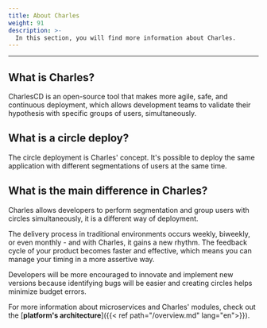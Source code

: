 ```yaml
---
title: About Charles
weight: 91
description: >-
  In this section, you will find more information about Charles.
---
```


---

## **What is Charles?**

CharlesCD is an open-source tool that makes more agile, safe, and continuous deployment, which allows development teams to validate their hypothesis with specific groups of users, simultaneously.

## **What is a circle deploy?**

The circle deployment is Charles' concept. It's possible to deploy the same application with different segmentations of users at the same time.

## **What is the main difference in Charles?**

Charles allows developers to perform segmentation and group users with circles simultaneously,  it is a different way of deployment. 

The delivery process in traditional environments occurs weekly, biweekly, or even monthly -  and with Charles, it gains a new rhythm. The feedback cycle of your product becomes faster and effective, which means you can manage your timing in a more assertive way. ‌

Developers will be more encouraged to innovate and implement new versions because identifying bugs will be easier and creating circles helps minimize budget errors.

For more information about microservices and Charles' modules, check out the [**platform's architecture**]({{< ref path="/overview.md" lang="en">}}).
